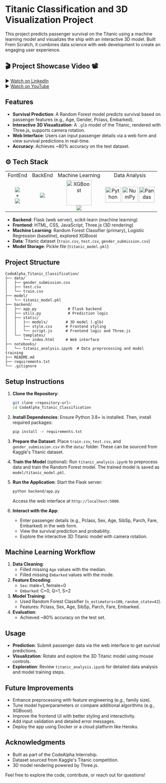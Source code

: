 # Titanic Classification and 3D Visualization Project

This project predicts passenger survival on the Titanic using a machine learning model and visualizes the ship with an interactive 3D model. Built Frem Scratch, it combines data science with web development to create an engaging user experience.

## 🎬 Project Showcase Video 📽️

▶️ [Watch on LinkedIn](https://www.linkedin.com/feed/update/urn:li:activity:7330408127697207296/?commentUrn=urn%3Ali%3Acomment%3A(ugcPost%3A7330405178682032128%2C7330554997769687040)&dashCommentUrn=urn%3Ali%3Afsd_comment%3A(7330554997769687040%2Curn%3Ali%3AugcPost%3A7330405178682032128)&lipi=urn%3Ali%3Apage%3Ad_flagship3_profile_view_base%3BntAzI5rFTSy42Wma%2BvT2hQ%3D%3D)  
▶️ [Watch on YouTube](https://youtu.be/XhbllR8bzM0)


## Features

- **Survival Prediction**: A Random Forest model predicts survival based on passenger features (e.g., Age, Gender, Pclass, Embarked).
- **Interactive 3D Visualization**: A `.glb` model of the Titanic, rendered with Three.js, supports camera rotation.
- **Web Interface**: Users can input passenger details via a web form and view survival predictions in real-time.
- **Accuracy**: Achieves ~80% accuracy on the test dataset.

## ⚙️ Tech Stack

<table align="center" style="width:100%; border-collapse: collapse; text-align: center;">
  <tr>
    <td align="center">FontEnd</td>
    <td align="center">BackEnd</td>
    <td align="center">Machine Learning</td>
    <td align="center">Data Analysis</td>
  </tr>
  <tr>
    <td align="center"><img src="https://skillicons.dev/icons?i=html,css,js" align="center"><br/>+<br/><img src="https://skillicons.dev/icons?i=threejs" align="center"></td>
    <td align="center"><img src="https://skillicons.dev/icons?i=flask" align="center"></td>
    <td align="center">
      <img width="80" src="https://github.com/user-attachments/assets/3865d31c-9d7c-469f-a0d0-d85f40e56127" alt="XGBoost" title="XGBoost"/>
      <br/>
      <img src="https://skillicons.dev/icons?i=sklearn" align="center">
    </td>
    <td align="center">
       <img width="50" src="https://raw.githubusercontent.com/marwin1991/profile-technology-icons/refs/heads/main/icons/python.png" alt="Python" title="Python"/>
      <img width="50" src="https://raw.githubusercontent.com/marwin1991/profile-technology-icons/refs/heads/main/icons/numpy.png" alt="NumPy" title="NumPy"/>
      <img width="50" src="https://raw.githubusercontent.com/marwin1991/profile-technology-icons/refs/heads/main/icons/pandas.png" alt="Pandas" title="Pandas"/>
    </td>
  </tr>
</table>


- **Backend**: Flask (web server), scikit-learn (machine learning)
- **Frontend**: HTML, CSS, JavaScript, Three.js (3D rendering)
- **Machine Learning**: Random Forest Classifier (primary), Logistic Regression (baseline), explored XGBoost
- **Data**: Titanic dataset (`train.csv`, `test.csv`, `gender_submission.csv`)
- **Model Storage**: Pickle file (`titanic_model.pkl`)

## Project Structure

```
CodeAlpha_Titanic_Classification/
├── data/
│   ├── gender_submission.csv
│   ├── test.csv
│   └── train.csv
├── model/
│   └── titanic_model.pkl
├── backend/
│   ├── app.py              # Flask backend
│   ├── utils.py            # Prediction logic
│   ├── static/
│   │   ├── models/        # 3D model (.glb)
│   │   ├── style.css      # Frontend styling
│   │   └── script.js      # Frontend logic and Three.js
│   └── templates/
│       └── index.html     # Web interface
├── notebooks/
│   └── titanic_analysis.ipynb  # Data preprocessing and model training
├── README.md
├── requirements.txt
└── .gitignore
```

## Setup Instructions

1. **Clone the Repository**:
   ```bash
   git clone <repository-url>
   cd CodeAlpha_Titanic_Classification
   ```

2. **Install Dependencies**:
   Ensure Python 3.8+ is installed. Then, install required packages:
   ```bash
   pip install -r requirements.txt
   ```

3. **Prepare the Dataset**:
   Place `train.csv`, `test.csv`, and `gender_submission.csv` in the `data/` folder. These can be sourced from Kaggle's Titanic dataset.

4. **Train the Model** (optional):
   Run `titanic_analysis.ipynb` to preprocess data and train the Random Forest model. The trained model is saved as `model/titanic_model.pkl`.

5. **Run the Application**:
   Start the Flask server:
   ```bash
   python backend/app.py
   ```
   Access the web interface at `http://localhost:5000`.

6. **Interact with the App**:
   - Enter passenger details (e.g., Pclass, Sex, Age, SibSp, Parch, Fare, Embarked) in the web form.
   - View the survival prediction and probability.
   - Explore the interactive 3D Titanic model with camera rotation.

## Machine Learning Workflow

1. **Data Cleaning**:
   - Filled missing `Age` values with the median.
   - Filled missing `Embarked` values with the mode.
2. **Feature Encoding**:
   - `Sex`: male=1, female=0
   - `Embarked`: C=0, Q=1, S=2
3. **Model Training**:
   - Used Random Forest Classifier (`n_estimators=100`, `random_state=42`).
   - Features: Pclass, Sex, Age, SibSp, Parch, Fare, Embarked.
4. **Evaluation**:
   - Achieved ~80% accuracy on the test set.

## Usage

- **Prediction**: Submit passenger data via the web interface to get survival predictions.
- **Visualization**: Rotate and explore the 3D Titanic model using mouse controls.
- **Exploration**: Review `titanic_analysis.ipynb` for detailed data analysis and model training steps.

## Future Improvements

- Enhance preprocessing with feature engineering (e.g., family size).
- Tune model hyperparameters or compare additional algorithms (e.g., XGBoost).
- Improve the frontend UI with better styling and interactivity.
- Add input validation and detailed error messages.
- Deploy the app using Docker or a cloud platform like Heroku.

## Acknowledgments

- Built as part of the CodeAlpha Internship.
- Dataset sourced from Kaggle's Titanic competition.
- 3D model rendering powered by Three.js.

Feel free to explore the code, contribute, or reach out for questions!
